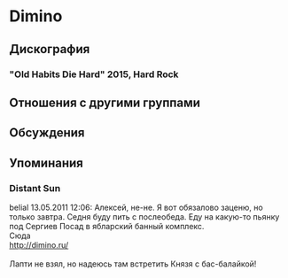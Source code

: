# Dimino



## Дискография

### "Old Habits Die Hard" 2015, Hard Rock




## Отношения с другими группами


## Обсуждения


## Упоминания

### Distant Sun

belial 13.05.2011 12:06:
Алексей, не-не. Я вот обязалово заценю, но только завтра. Седня буду пить с послеобеда. Еду на какую-то пьянку под Сергиев Посад в ябларский банный комплекс.<BR>Сюда<BR><A HREF="http://dimino.ru/" TARGET="_blank">http://dimino.ru/</A><BR><BR>Лапти не взял, но надеюсь там встретить Князя с бас-балайкой!

